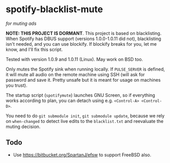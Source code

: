 # spotify-blacklist-mute
*for muting ads*

**NOTE: THIS PROJECT IS DORMANT**. This project is based on blacklisting. When Spotify has DBUS support (versions 1.0.0-1.0.11 did not), blacklisting isn't needed, and you can use blockify. If blockify breaks for you, let me know, and I'll fix this script.

Tested with version 1.0.9 and 1.0.11 (Linux). May work on BSD too.

Only mutes the Spotify sink when running locally. If `PULSE_SERVER` is defined, it will mute all audio on the remote machine using SSH (will ask for password and save it. Pretty unsafe but it is meant for usage on machines you trust).

The startup script (`spotifymute`) launches GNU Screen, so if everything works according to plan, you can detach using e.g. `<Control-A> <Control-D>`.

You need to do `git submodule init`, `git submodule update`, because we rely on `when-changed` to detect live edits to the `blacklist.txt` and reevaluate the muting decision.

Todo
----

* Use https://bitbucket.org/SpartanJ/efsw to support FreeBSD also.
